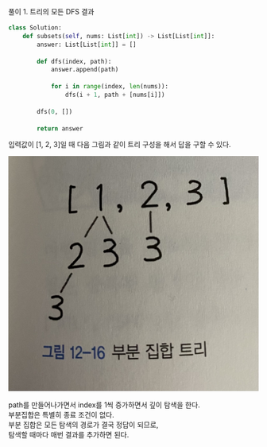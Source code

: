 풀이 1. 트리의 모든 DFS 결과

```py
class Solution:
    def subsets(self, nums: List[int]) -> List[List[int]]:
        answer: List[List[int]] = []

        def dfs(index, path):
            answer.append(path)

            for i in range(index, len(nums)):
                dfs(i + 1, path + [nums[i]])

        dfs(0, [])

        return answer
```

입력값이 [1, 2, 3]일 때 다음 그림과 같이 트리 구성을 해서 답을 구할 수 있다.

![78_visualization](./78_visualization.jpeg)

path를 만들어나가면서 index를 1씩 증가하면서 깊이 탐색을 한다. <br />
부분집합은 특별히 종료 조건이 없다. <br />
부분 집합은 모든 탐색의 경로가 결국 정답이 되므로, <br />
탐색할 때마다 매번 결과를 추가하면 된다. <br />
